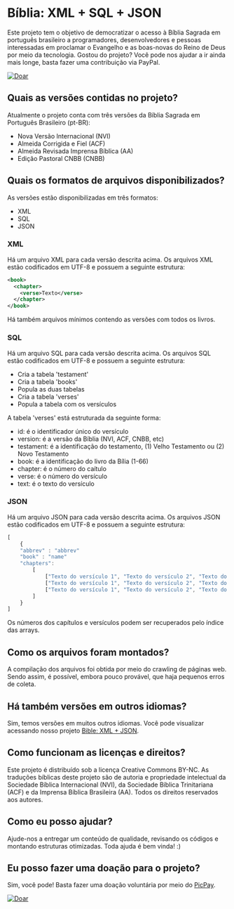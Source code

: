 # Bíblia: XML + SQL + JSON
Este projeto tem o objetivo de democratizar o acesso à Bíblia Sagrada em português brasileiro a programadores, desenvolvedores e pessoas interessadas em proclamar o Evangelho e as boas-novas do Reino de Deus por meio da tecnologia. Gostou do projeto? Você pode nos ajudar a ir ainda mais longe, basta fazer uma contribuição via PayPal.

[![Doar](https://upload.wikimedia.org/wikipedia/commons/5/5e/PicPay_Logogrande.png)](https://app.picpay.com/user/orion.is)

## Quais as versões contidas no projeto?
Atualmente o projeto conta com três versões da Bíblia Sagrada em Português Brasileiro (pt-BR):
- Nova Versão Internacional (NVI)
- Almeida Corrigida e Fiel (ACF)
- Almeida Revisada Imprensa Bíblica (AA)
- Edição Pastoral CNBB (CNBB)

## Quais os formatos de arquivos disponibilizados?
As versões estão disponibilizadas em três formatos:
- XML
- SQL
- JSON

### XML
Há um arquivo XML para cada versão descrita acima. Os arquivos XML estão codificados em UTF-8 e possuem a seguinte estrutura:
```xml
<book>
  <chapter>
    <verse>Texto</verse>
  </chapter>
</book>
```

Há também arquivos mínimos contendo as versões com todos os livros.

### SQL
Há um arquivo SQL para cada versão descrita acima. Os arquivos SQL estão codificados em UTF-8 e possuem a seguinte estrutura:
- Cria a tabela 'testament'
- Cria a tabela 'books'
- Popula as duas tabelas
- Cria a tabela 'verses'
- Popula a tabela com os versículos

A tabela 'verses' está estruturada da seguinte forma:
- id: é o identificador único do versículo
- version: é a versão da Bíblia (NVI, ACF, CNBB, etc)
- testament: é a identificação do testamento, (1) Velho Testamento ou (2) Novo Testamento
- book: é a identificação do livro da Bília (1-66)
- chapter: é o número do caítulo
- verse: é o número do versículo
- text: é o texto do versículo

### JSON
Há um arquivo JSON para cada versão descrita acima. Os arquivos JSON estão codificados em UTF-8 e possuem a seguinte estrutura:
```javascript
[
	{
	"abbrev" : "abbrev"
	"book" : "name"
	"chapters": 
		[
			["Texto do versículo 1", "Texto do versículo 2", "Texto do versculo 3", "..."],
			["Texto do versículo 1", "Texto do versículo 2", "Texto do versculo 3", "..."],
			["Texto do versículo 1", "Texto do versículo 2", "Texto do versculo 3", "..."]
		]
	}
]
```
Os números dos capítulos e versículos podem ser recuperados pelo índice das arrays.

## Como os arquivos foram montados?
A compilação dos arquivos foi obtida por meio do crawling de páginas web. Sendo assim, é possível, embora pouco provável, que haja pequenos erros de coleta.

## Há também versões em outros idiomas?
Sim, temos versões em muitos outros idiomas. Você pode visualizar acessando nosso projeto [Bible: XML + JSON](https://github.com/thiagobodruk/bible).

## Como funcionam as licenças e direitos?
Este projeto é distribuído sob a licença Creative Commons BY-NC. As traduções bíblicas deste projeto são de autoria e propriedade intelectual da Sociedade Bíblica Internacional (NVI), da Sociedade Bíblica Trinitariana (ACF) e da Imprensa Bíblica Brasileira (AA). Todos os direitos reservados aos autores.

## Como eu posso ajudar?
Ajude-nos a entregar um conteúdo de qualidade, revisando os códigos e montando estruturas otimizadas. Toda ajuda é bem vinda! :)

## Eu posso fazer uma doação para o projeto?
Sim, você pode! Basta fazer uma doação voluntária por meio do [PicPay](https://app.picpay.com/user/orion.is).


[![Doar](https://upload.wikimedia.org/wikipedia/commons/5/5e/PicPay_Logogrande.png)](https://app.picpay.com/user/orion.is)
